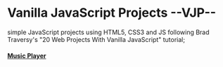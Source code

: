 # Vanilla JavaScript Projects --VJP--
simple JavaScript projects using HTML5, CSS3 and JS following Brad Traversy's "20 Web Projects With Vanilla JavaScript" tutorial;


#### [Music Player](https://fangg19.github.io/Vanilla-JavaScript-projects/music_player/)
